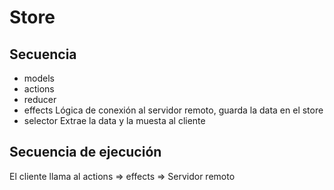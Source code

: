 # Store

## Secuencia

- models
- actions
- reducer
- effects Lógica de conexión al servidor remoto, guarda la data en el store
- selector Extrae la data y la muesta al cliente

## Secuencia de ejecución

El cliente llama al actions => effects => Servidor remoto
